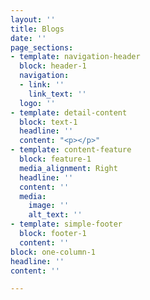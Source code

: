 ```yaml
---
layout: ''
title: Blogs
date: ''
page_sections:
- template: navigation-header
  block: header-1
  navigation:
  - link: ''
    link_text: ''
  logo: ''
- template: detail-content
  block: text-1
  headline: ''
  content: "<p></p>"
- template: content-feature
  block: feature-1
  media_alignment: Right
  headline: ''
  content: ''
  media:
    image: ''
    alt_text: ''
- template: simple-footer
  block: footer-1
  content: ''
block: one-column-1
headline: ''
content: ''

---
```

